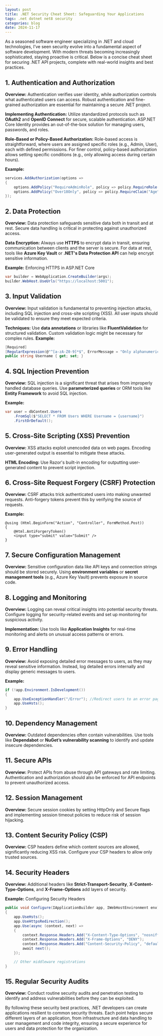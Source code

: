 ```yaml
---
layout: post
title: .NET Security Cheat Sheet: Safeguarding Your Applications
tags: .net dotnet net8 security
categories: blog
date: 2024-11-17
---
```


As a seasoned software engineer specializing in .NET and cloud technologies, I’ve seen security evolve into a fundamental aspect of software development. With modern threats becoming increasingly sophisticated, staying proactive is critical. Below is a concise cheat sheet for securing .NET API projects, complete with real-world insights and best practices.

## 1. Authentication and Authorization
**Overview:** Authentication verifies user identity, while authorization controls what authenticated users can access. Robust authentication and fine-grained authorization are essential for maintaining a secure .NET project.

**Implementing Authentication:** Utilize standardized protocols such as **OAuth2** and **OpenID Connect** for secure, scalable authentication. ASP.NET Core Identity provides an out-of-the-box solution for managing users, passwords, and roles.

**Role-Based or Policy-Based Authorization:** Role-based access is straightforward, where users are assigned specific roles (e.g., Admin, User), each with defined permissions. For finer control, policy-based authorization allows setting specific conditions (e.g., only allowing access during certain hours).

**Example:**

```csharp
services.AddAuthorization(options =>
{
    options.AddPolicy("RequireAdminRole", policy => policy.RequireRole("Admin"));
    options.AddPolicy("Over18Only", policy => policy.RequireClaim("Age", "18"));
});
```

## 2. Data Protection
**Overview:** Data protection safeguards sensitive data both in transit and at rest. Secure data handling is critical in protecting against unauthorized access.

**Data Encryption:** Always use **HTTPS** to encrypt data in transit, ensuring communication between clients and the server is secure. For data at rest, tools like **Azure Key Vault** or **.NET's Data Protection API** can help encrypt sensitive information.

**Example:** Enforcing HTTPS in ASP.NET Core

```csharp
var builder = WebApplication.CreateBuilder(args);
builder.WebHost.UseUrls("https://localhost:5001");
```

## 3. Input Validation
**Overview:** Input validation is fundamental to preventing injection attacks, including SQL injection and cross-site scripting (XSS). All user inputs should be validated to ensure they meet expected criteria.

**Techniques:** Use **data annotations** or libraries like **FluentValidation** for structured validation. Custom validation logic might be necessary for complex rules.
**Example:**

```csharp
[Required]
[RegularExpression(@"^[a-zA-Z0-9]*$", ErrorMessage = "Only alphanumeric characters are allowed.")]
public string Username { get; set; }
```
## 4. SQL Injection Prevention
**Overview:** SQL injection is a significant threat that arises from improperly handled database queries. Use **parameterized queries** or ORM tools like **Entity Framework** to avoid SQL injection.

**Example:**

```csharp
var user = dbContext.Users
    .FromSql($"SELECT * FROM Users WHERE Username = {username}")
    .FirstOrDefault();
```
## 5. Cross-Site Scripting (XSS) Prevention
**Overview:** XSS attacks exploit unencoded data on web pages. Encoding user-generated output is essential to mitigate these attacks.

**HTML Encoding:** Use Razor's built-in encoding for outputting user-generated content to prevent script injection.
## 6. Cross-Site Request Forgery (CSRF) Protection
**Overview:** CSRF attacks trick authenticated users into making unwanted requests. Anti-forgery tokens prevent this by verifying the source of requests.

**Example:**

```razor
@using (Html.BeginForm("Action", "Controller", FormMethod.Post))
{
    @Html.AntiForgeryToken()
    <input type="submit" value="Submit" />
}
```
## 7. Secure Configuration Management
**Overview:** Sensitive configuration data like API keys and connection strings should be stored securely. Using **environment variables** or **secret management tools** (e.g., Azure Key Vault) prevents exposure in source code.

## 8. Logging and Monitoring
**Overview:** Logging can reveal critical insights into potential security threats. Configure logging for security-related events and set up monitoring for suspicious activity.

**Implementation:** Use tools like **Application Insights** for real-time monitoring and alerts on unusual access patterns or errors.
## 9. Error Handling
**Overview:** Avoid exposing detailed error messages to users, as they may reveal sensitive information. Instead, log detailed errors internally and display generic messages to users.

**Example:**

```csharp
if (!app.Environment.IsDevelopment())
{
    app.UseExceptionHandler("/Error"); //Redirect users to an error page
    app.UseHsts();
}
```
## 10. Dependency Management
**Overview:** Outdated dependencies often contain vulnerabilities. Use tools like **Dependabot** or **NuGet’s vulnerability scanning** to identify and update insecure dependencies.

## 11. Secure APIs
**Overview:** Protect APIs from abuse through API gateways and rate limiting. Authentication and authorization should also be enforced for API endpoints to prevent unauthorized access.

## 12. Session Management
**Overview:** Secure session cookies by setting HttpOnly and Secure flags and implementing session timeout policies to reduce risk of session hijacking.

## 13. Content Security Policy (CSP)
**Overview:** CSP headers define which content sources are allowed, significantly reducing XSS risk. Configure your CSP headers to allow only trusted sources.

## 14. Security Headers
**Overview:** Additional headers like **Strict-Transport-Security**, **X-Content-Type-Options**, and **X-Frame-Options** add layers of security.

**Example:** Configuring Security Headers

```csharp
public void Configure(IApplicationBuilder app, IWebHostEnvironment env)
{
    app.UseHsts();
    app.UseHttpsRedirection();
    app.Use(async (context, next) =>
    {
        context.Response.Headers.Add("X-Content-Type-Options", "nosniff");
        context.Response.Headers.Add("X-Frame-Options", "DENY");
        context.Response.Headers.Add("Content-Security-Policy", "default-src 'self'");
        await next();
    });

    // Other middleware registrations
}
```
## 15. Regular Security Audits
**Overview:** Conduct routine security audits and penetration testing to identify and address vulnerabilities before they can be exploited.

By following these security best practices, .NET developers can create applications resilient to common security threats. Each point helps secure different layers of an application, from infrastructure and data handling to user management and code integrity, ensuring a secure experience for users and data protection for the organization.
